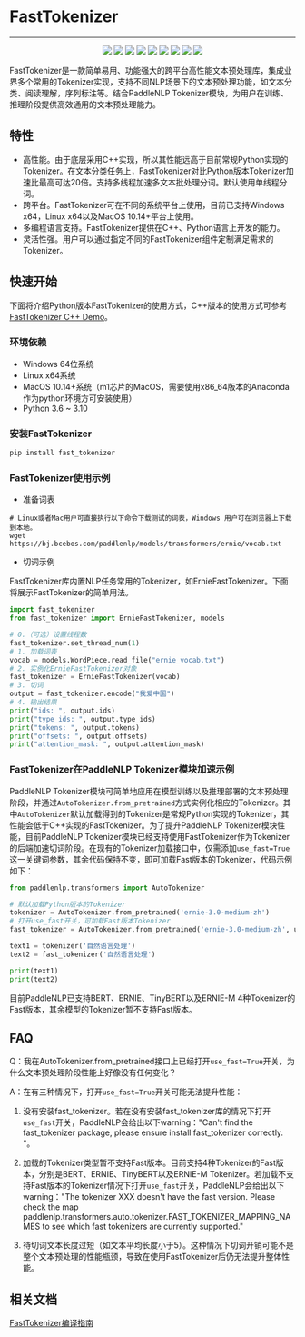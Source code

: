# FastTokenizer

------------------------------------------------------------------------------------------

<p align="center">
    <a href="./LICENSE"><img src="https://img.shields.io/badge/license-Apache%202-dfd.svg"></a>
    <a href="https://github.com/PaddlePaddle/PaddleNLP/releases"><img src="https://img.shields.io/github/v/release/PaddlePaddle/PaddleNLP?color=ffa"></a>
    <a href=""><img src="https://img.shields.io/badge/python-3.6.2+-aff.svg"></a>
    <a href=""><img src="https://img.shields.io/badge/os-linux%2C%20win%2C%20mac-pink.svg"></a>
    <a href="https://github.com/PaddlePaddle/PaddleNLP/graphs/contributors"><img src="https://img.shields.io/github/contributors/PaddlePaddle/PaddleNLP?color=9ea"></a>
    <a href="https://github.com/PaddlePaddle/PaddleNLP/commits"><img src="https://img.shields.io/github/commit-activity/m/PaddlePaddle/PaddleNLP?color=3af"></a>
    <a href="https://pypi.org/project/paddlenlp/"><img src="https://img.shields.io/pypi/dm/paddlenlp?color=9cf"></a>
    <a href="https://github.com/PaddlePaddle/PaddleNLP/issues"><img src="https://img.shields.io/github/issues/PaddlePaddle/PaddleNLP?color=9cc"></a>
    <a href="https://github.com/PaddlePaddle/PaddleNLP/stargazers"><img src="https://img.shields.io/github/stars/PaddlePaddle/PaddleNLP?color=ccf"></a>
</p>
FastTokenizer是一款简单易用、功能强大的跨平台高性能文本预处理库，集成业界多个常用的Tokenizer实现，支持不同NLP场景下的文本预处理功能，如文本分类、阅读理解，序列标注等。结合PaddleNLP Tokenizer模块，为用户在训练、推理阶段提供高效通用的文本预处理能力。

## 特性

- 高性能。由于底层采用C++实现，所以其性能远高于目前常规Python实现的Tokenizer。在文本分类任务上，FastTokenizer对比Python版本Tokenizer加速比最高可达20倍。支持多线程加速多文本批处理分词。默认使用单线程分词。
- 跨平台。FastTokenizer可在不同的系统平台上使用，目前已支持Windows x64，Linux x64以及MacOS 10.14+平台上使用。
- 多编程语言支持。FastTokenizer提供在C++、Python语言上开发的能力。
- 灵活性强。用户可以通过指定不同的FastTokenizer组件定制满足需求的Tokenizer。

## 快速开始

下面将介绍Python版本FastTokenizer的使用方式，C++版本的使用方式可参考[FastTokenizer C++ Demo](./fast_tokenizer/demo/README.md)。

### 环境依赖

- Windows 64位系统
- Linux x64系统
- MacOS 10.14+系统（m1芯片的MacOS，需要使用x86_64版本的Anaconda作为python环境方可安装使用）
- Python 3.6 ~ 3.10

### 安装FastTokenizer

```python
pip install fast_tokenizer
```

### FastTokenizer使用示例

- 准备词表

```shell
# Linux或者Mac用户可直接执行以下命令下载测试的词表，Windows 用户可在浏览器上下载到本地。
wget https://bj.bcebos.com/paddlenlp/models/transformers/ernie/vocab.txt
```

- 切词示例

FastTokenizer库内置NLP任务常用的Tokenizer，如ErnieFastTokenizer。下面将展示FastTokenizer的简单用法。

```python
import fast_tokenizer
from fast_tokenizer import ErnieFastTokenizer, models

# 0.（可选）设置线程数
fast_tokenizer.set_thread_num(1)
# 1. 加载词表
vocab = models.WordPiece.read_file("ernie_vocab.txt")
# 2. 实例化ErnieFastTokenizer对象
fast_tokenizer = ErnieFastTokenizer(vocab)
# 3. 切词
output = fast_tokenizer.encode("我爱中国")
# 4. 输出结果
print("ids: ", output.ids)
print("type_ids: ", output.type_ids)
print("tokens: ", output.tokens)
print("offsets: ", output.offsets)
print("attention_mask: ", output.attention_mask)
```

### FastTokenizer在PaddleNLP Tokenizer模块加速示例

PaddleNLP Tokenizer模块可简单地应用在模型训练以及推理部署的文本预处理阶段，并通过`AutoTokenizer.from_pretrained`方式实例化相应的Tokenizer。其中`AutoTokenizer`默认加载得到的Tokenizer是常规Python实现的Tokenizer，其性能会低于C++实现的FastTokenizer。为了提升PaddleNLP Tokenizer模块性能，目前PaddleNLP Tokenizer模块已经支持使用FastTokenizer作为Tokenizer的后端加速切词阶段。在现有的Tokenizer加载接口中，仅需添加`use_fast=True`这一关键词参数，其余代码保持不变，即可加载Fast版本的Tokenizer，代码示例如下：

```python
from paddlenlp.transformers import AutoTokenizer

# 默认加载Python版本的Tokenizer
tokenizer = AutoTokenizer.from_pretrained('ernie-3.0-medium-zh')
# 打开use_fast开关，可加载Fast版本Tokenizer
fast_tokenizer = AutoTokenizer.from_pretrained('ernie-3.0-medium-zh', use_fast=True)

text1 = tokenizer('自然语言处理')
text2 = fast_tokenizer('自然语言处理')

print(text1)
print(text2)
```

目前PaddleNLP已支持BERT、ERNIE、TinyBERT以及ERNIE-M 4种Tokenizer的Fast版本，其余模型的Tokenizer暂不支持Fast版本。

## FAQ

Q：我在AutoTokenizer.from_pretrained接口上已经打开`use_fast=True`开关，为什么文本预处理阶段性能上好像没有任何变化？

A：在有三种情况下，打开`use_fast=True`开关可能无法提升性能：
  1. 没有安装fast_tokenizer。若在没有安装fast_tokenizer库的情况下打开`use_fast`开关，PaddleNLP会给出以下warning："Can't find the fast_tokenizer package, please ensure install fast_tokenizer correctly. "。

  2. 加载的Tokenizer类型暂不支持Fast版本。目前支持4种Tokenizer的Fast版本，分别是BERT、ERNIE、TinyBERT以及ERNIE-M Tokenizer。若加载不支持Fast版本的Tokenizer情况下打开`use_fast`开关，PaddleNLP会给出以下warning："The tokenizer XXX doesn't have the fast version. Please check the map paddlenlp.transformers.auto.tokenizer.FAST_TOKENIZER_MAPPING_NAMES to see which fast tokenizers are currently supported."

  3. 待切词文本长度过短（如文本平均长度小于5）。这种情况下切词开销可能不是整个文本预处理的性能瓶颈，导致在使用FastTokenizer后仍无法提升整体性能。

## 相关文档

[FastTokenizer编译指南](docs/compile/README.md)
